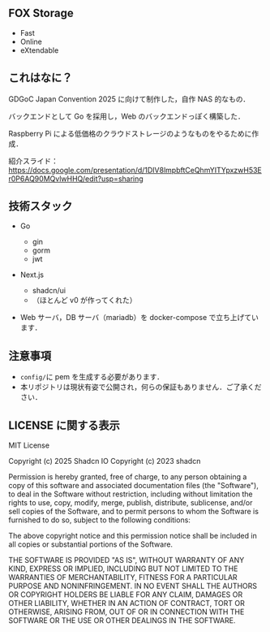 ## FOX Storage

- Fast
- Online
- eXtendable

## これはなに？

GDGoC Japan Convention 2025 に向けて制作した，自作 NAS 的なもの．

バックエンドとして Go を採用し，Web のバックエンドっぽく構築した．

Raspberry Pi による低価格のクラウドストレージのようなものをやるために作成．

紹介スライド：https://docs.google.com/presentation/d/1DIV8lmpbftCeQhmYITYpxzwH53Er0P6AQ90MQvlwHHQ/edit?usp=sharing

## 技術スタック

- Go
  - gin
  - gorm
  - jwt
- Next.js

  - shadcn/ui
  - （ほとんど v0 が作ってくれた）

- Web サーバ，DB サーバ（mariadb）を docker-compose で立ち上げています．

## 注意事項

- `config/`に pem を生成する必要があります．
- 本リポジトリは現状有姿で公開され，何らの保証もありません．ご了承ください．

## LICENSE に関する表示

MIT License

Copyright (c) 2025 Shadcn IO
Copyright (c) 2023 shadcn

Permission is hereby granted, free of charge, to any person obtaining a copy
of this software and associated documentation files (the "Software"), to deal
in the Software without restriction, including without limitation the rights
to use, copy, modify, merge, publish, distribute, sublicense, and/or sell
copies of the Software, and to permit persons to whom the Software is
furnished to do so, subject to the following conditions:

The above copyright notice and this permission notice shall be included in all
copies or substantial portions of the Software.

THE SOFTWARE IS PROVIDED "AS IS", WITHOUT WARRANTY OF ANY KIND, EXPRESS OR
IMPLIED, INCLUDING BUT NOT LIMITED TO THE WARRANTIES OF MERCHANTABILITY,
FITNESS FOR A PARTICULAR PURPOSE AND NONINFRINGEMENT. IN NO EVENT SHALL THE
AUTHORS OR COPYRIGHT HOLDERS BE LIABLE FOR ANY CLAIM, DAMAGES OR OTHER
LIABILITY, WHETHER IN AN ACTION OF CONTRACT, TORT OR OTHERWISE, ARISING FROM,
OUT OF OR IN CONNECTION WITH THE SOFTWARE OR THE USE OR OTHER DEALINGS IN THE
SOFTWARE.
